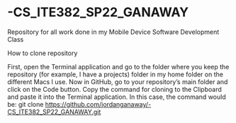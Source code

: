 # -CS_ITE382_SP22_GANAWAY
Repository for all work done in my Mobile Device Software Development Class

How to clone repository

First, open the Terminal application and go to the folder where you keep the repository (for example, I have a projects) folder in my home folder on the different Macs I use.
Now in GitHub, go to your repository’s main folder and click on the Code button. Copy the command for cloning to the Clipboard and paste it into the Terminal application.
In this case, the command would be:
git clone https://github.com/jordanganaway/-CS_ITE382_SP22_GANAWAY.git
